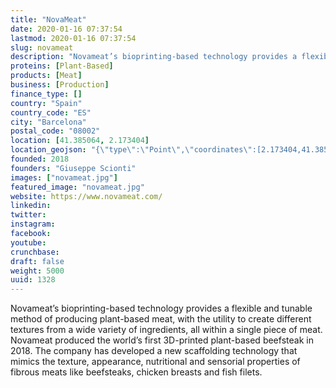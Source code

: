 ```yaml
---
title: "NovaMeat"
date: 2020-01-16 07:37:54
lastmod: 2020-01-16 07:37:54
slug: novameat
description: "Novameat’s bioprinting-based technology provides a flexible and tunable method of producing plant-based meat, with the utility to create different textures from a wide variety of ingredients, all within a single piece of meat. Novameat produced the world’s first 3D-printed plant-based beefsteak in 2018. The company has developed a new scaffolding technology that mimics the texture, appearance, nutritional and sensorial properties of fibrous meats like beefsteaks, chicken breasts and fish filets."
proteins: [Plant-Based]
products: [Meat]
business: [Production]
finance_type: []
country: "Spain"
country_code: "ES"
city: "Barcelona"
postal_code: "08002"
location: [41.385064, 2.173404]
location_geojson: "{\"type\":\"Point\",\"coordinates\":[2.173404,41.385064]}"
founded: 2018
founders: "Giuseppe Scionti"
images: ["novameat.jpg"]
featured_image: "novameat.jpg"
website: https://www.novameat.com/
linkedin: 
twitter: 
instagram: 
facebook: 
youtube: 
crunchbase: 
draft: false
weight: 5000
uuid: 1328
---
```

Novameat’s bioprinting-based technology provides a flexible and tunable method of producing plant-based meat, with the utility to create different textures from a wide variety of ingredients, all within a single piece of meat. Novameat produced the world’s first 3D-printed plant-based beefsteak in 2018. The company has developed a new scaffolding technology that mimics the texture, appearance, nutritional and sensorial properties of fibrous meats like beefsteaks, chicken breasts and fish filets.
